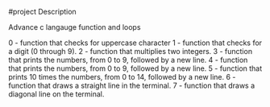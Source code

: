 #project Description

Advance c langauge function and loops

0 - function that checks for uppercase character
1 - function that checks for a digit (0 through 9).
2 - function that multiplies two integers.
3 - function that prints the numbers, from 0 to 9, followed by a new line.
4 - function that prints the numbers, from 0 to 9, followed by a new line.
5 - function that prints 10 times the numbers, from 0 to 14, followed by a new line.
6 - function that draws a straight line in the terminal.
7 - function that draws a diagonal line on the terminal.